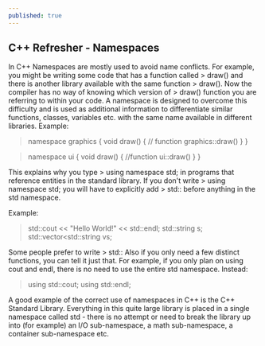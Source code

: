 ```yaml
---
published: true
---
```

## C++ Refresher - Namespaces

In C++ Namespaces are mostly used to avoid name conflicts. For example, you might be writing some code that has a function called > draw() and there is another library available with the same function > draw(). Now the compiler has no way of knowing which version of > draw() function you are referring to within your code.
A namespace is designed to overcome this difficulty and is used as additional information to differentiate similar functions, classes, variables etc. with the same name available in different libraries. 
  Example:
  
> namespace graphics
   {
     void draw()
     {
     // function graphics::draw()
     }
   }
   
 > namespace ui
   {
      void draw()
      {
      //function ui::draw()
      }
   }


 This explains why you type > using namespace std; in programs that reference entities in the standard library. If you don't write > using namespace std; you will have to explicitly add > std:: before anything in the std namespace.
 
 Example:
 > std::cout << "Hello World!" << std::endl;
 > std::string s;
 > std::vector<std::string vs;
 
 Some people prefer to write > std::
 Also if you only need a few distinct functions, you can tell it just that. For example, if you only plan on using cout and endl, there is no need to use the entire std namespace. Instead:
  > using std::cout;
  > using std::endl;



A good example of the correct use of namespaces in C++ is the C++ Standard Library. Everything in this quite large library is placed in a single namespace called std - there is no attempt or need to break the library up into (for example) an I/O sub-namespace, a math sub-namespace, a container sub-namespace etc.
